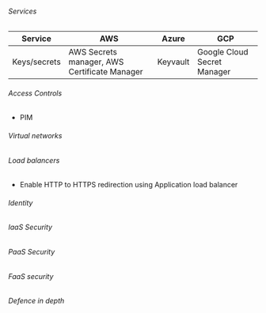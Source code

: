 ###### Services
| Service  | AWS | Azure | GCP |
| -------- | --- | ----- | --- |
| Keys/secrets | AWS Secrets manager, AWS Certificate Manager | Keyvault | Google Cloud Secret Manager |

###### Access Controls
- PIM

###### Virtual networks
###### Load balancers
- Enable HTTP to HTTPS redirection using Application load balancer
###### Identity
###### IaaS Security
###### PaaS Security
###### FaaS security
###### Defence in depth
